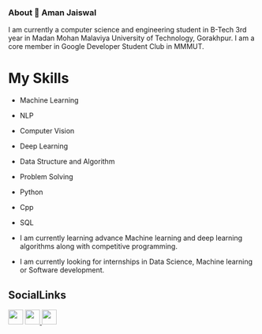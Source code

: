 ### About 👋 Aman Jaiswal
I am currently a computer science and engineering student in B-Tech 3rd year in Madan Mohan Malaviya University of Technology, Gorakhpur.
I am a core member in Google Developer Student Club in MMMUT.
 
 
 # My Skills
 -  Machine Learning
 -  NLP
 -  Computer Vision
 -  Deep Learning
 -  Data Structure and Algorithm
 -  Problem Solving
 -  Python
 -  Cpp
 -  SQL

- I am currently learning advance Machine learning and deep learning algorithms along with competitive programming. 
- I am currently looking for internships in Data Science, Machine learning or Software development.


## SocialLinks
<a href="https://github.com/aman2000jaiswal14"><img src="https://github.com/favicon.ico" padding="35" width="30" height="30" ></a>    <a                href="https://www.instagram.com/aman_jaiswal_2000/"> <img src="https://image.flaticon.com/icons/svg/733/733614.svg" width="30" height="30"> <a   
  href="https://www.linkedin.com/in/aman-jaiswal-0513841a5/"><img src="https://media-exp1.licdn.com/dms/image/C4D0BAQGyOWvr4W0Pow/company-logo_200_200/0?e=1608163200&v=beta&t=NznrR1yta_mlSU_efsQknMn8j-DT5BvF6aSKW4-D-dw" width="30" height="30"></a>

<!--
**aman2000jaiswal14/aman2000jaiswal14** is a ✨ _special_ ✨ repository because its `README.md` (this file) appears on your GitHub profile.

Here are some ideas to get you started:

- 🔭 I’m currently working on ...
- 🌱 I’m currently learning ...
- 👯 I’m looking to collaborate on ...
- 🤔 I’m looking for help with ...
- 💬 Ask me about ...
- 📫 How to reach me: ...
- 😄 Pronouns: ...
- ⚡ Fun fact: ...
-->
